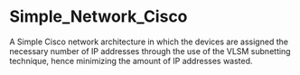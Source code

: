 # Simple_Network_Cisco
A Simple Cisco network architecture in which the devices are assigned the necessary number of IP addresses through the use of the VLSM subnetting technique, hence minimizing the amount of IP addresses wasted.
